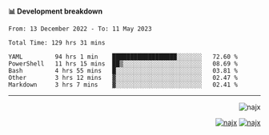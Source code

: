 <b>📊 Development breakdown</b>
<!--START_SECTION:waka-->

```text
From: 13 December 2022 - To: 11 May 2023

Total Time: 129 hrs 31 mins

YAML         94 hrs 1 min    ██████████████████░░░░░░░   72.60 %
PowerShell   11 hrs 15 mins  ██▒░░░░░░░░░░░░░░░░░░░░░░   08.69 %
Bash         4 hrs 55 mins   █░░░░░░░░░░░░░░░░░░░░░░░░   03.81 %
Other        3 hrs 12 mins   ▓░░░░░░░░░░░░░░░░░░░░░░░░   02.47 %
Markdown     3 hrs 7 mins    ▓░░░░░░░░░░░░░░░░░░░░░░░░   02.41 %
```

<!--END_SECTION:waka-->
-----
<p align="right">
  <img src="https://komarev.com/ghpvc/?username=najx&label=GitHub%20Profile%20Views&color=yellow&style=flat" alt="najx" />
</p align="center">
<p align="right">
  <a href="https://www.linkedin.com/in/abdx"><img src="https://img.shields.io/badge/LinkedIn--_.svg?style=social&logo=linkedin" alt="najx"></a>
  <a href="https://stackoverflow.com/users/19588110/najim-abdelmoula"><img src="https://img.shields.io/badge/Stack Overflow--_.svg?style=social&logo=stackoverflow" alt="najx"></a>
</p align="center">
